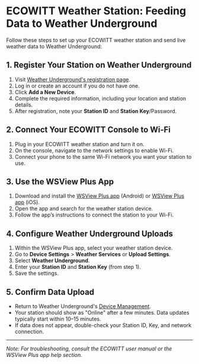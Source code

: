# ECOWITT Weather Station: Feeding Data to Weather Underground

Follow these steps to set up your ECOWITT weather station and send live weather data to Weather Underground:

## 1. Register Your Station on Weather Underground

1. Visit [Weather Underground's registration page](https://www.wunderground.com/member/devices).
2. Log in or create an account if you do not have one.
3. Click **Add a New Device**.
4. Complete the required information, including your location and station details.
5. After registration, note your **Station ID** and **Station Key**/Password.

## 2. Connect Your ECOWITT Console to Wi-Fi

1. Plug in your ECOWITT weather station and turn it on.
2. On the console, navigate to the network settings to enable Wi-Fi.
3. Connect your phone to the same Wi-Fi network you want your station to use.

## 3. Use the WSView Plus App

1. Download and install the [WSView Plus app](https://play.google.com/store/apps/details?id=com.fineoffset.wsplus) (Android) or [WSView Plus app](https://apps.apple.com/app/wsview-plus/id1473910294) (iOS).
2. Open the app and search for the weather station device.
3. Follow the app’s instructions to connect the station to your Wi-Fi.

## 4. Configure Weather Underground Uploads

1. Within the WSView Plus app, select your weather station device.
2. Go to **Device Settings** > **Weather Services** or **Upload Settings**.
3. Select **Weather Underground**.
4. Enter your **Station ID** and **Station Key** (from step 1).
5. Save the settings.

## 5. Confirm Data Upload

- Return to Weather Underground's [Device Management](https://www.wunderground.com/member/devices).
- Your station should show as "Online" after a few minutes. Data updates typically start within 10–15 minutes.
- If data does not appear, double-check your Station ID, Key, and network connection.

---

*Note: For troubleshooting, consult the ECOWITT user manual or the WSView Plus app help section.*
